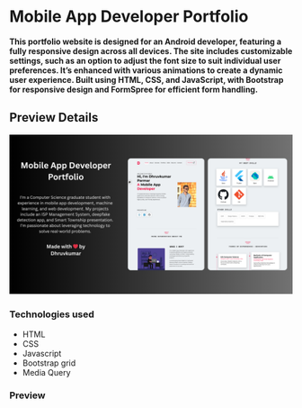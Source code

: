 # Mobile App Developer Portfolio

**This portfolio website is designed for an Android developer, featuring a fully responsive design across all devices. The site includes customizable settings, such as an option to adjust the font size to suit individual user preferences. It’s enhanced with various animations to create a dynamic user experience. Built using HTML, CSS, and JavaScript, with Bootstrap for responsive design and FormSpree for efficient form handling.**

## Preview Details

 ![Project Preview](preview/Android_Developer_Portfolio.png)

### Technologies used

- HTML
- CSS
- Javascript
- Bootstrap grid
- Media Query

### Preview
